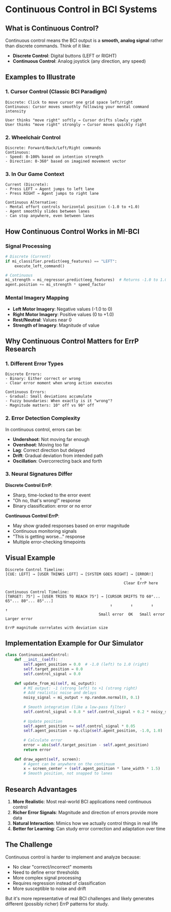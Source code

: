 # Continuous Control in BCI Systems

## What is Continuous Control?

Continuous control means the BCI output is a **smooth, analog signal** rather than discrete commands. Think of it like:
- **Discrete Control**: Digital buttons (LEFT or RIGHT)
- **Continuous Control**: Analog joystick (any direction, any speed)

## Examples to Illustrate

### 1. Cursor Control (Classic BCI Paradigm)
```
Discrete: Click to move cursor one grid space left/right
Continuous: Cursor moves smoothly following your mental command intensity

User thinks "move right" softly → Cursor drifts slowly right
User thinks "move right" strongly → Cursor moves quickly right
```

### 2. Wheelchair Control
```
Discrete: Forward/Back/Left/Right commands
Continuous: 
- Speed: 0-100% based on intention strength  
- Direction: 0-360° based on imagined movement vector
```

### 3. In Our Game Context
```
Current (Discrete):
- Press LEFT → Agent jumps to left lane
- Press RIGHT → Agent jumps to right lane

Continuous Alternative:
- Mental effort controls horizontal position (-1.0 to +1.0)
- Agent smoothly slides between lanes
- Can stop anywhere, even between lanes
```

## How Continuous Control Works in MI-BCI

### Signal Processing
```python
# Discrete (Current)
if mi_classifier.predict(eeg_features) == "LEFT":
    execute_left_command()

# Continuous
mi_strength = mi_regressor.predict(eeg_features)  # Returns -1.0 to 1.0
agent.position += mi_strength * speed_factor
```

### Mental Imagery Mapping
- **Left Motor Imagery**: Negative values (-1.0 to 0)
- **Right Motor Imagery**: Positive values (0 to +1.0)
- **Rest/Neutral**: Values near 0
- **Strength of Imagery**: Magnitude of value

## Why Continuous Control Matters for ErrP Research

### 1. Different Error Types
```
Discrete Errors:
- Binary: Either correct or wrong
- Clear error moment when wrong action executes

Continuous Errors:
- Gradual: Small deviations accumulate
- Fuzzy boundaries: When exactly is it "wrong"?
- Magnitude matters: 10° off vs 90° off
```

### 2. Error Detection Complexity
In continuous control, errors can be:
- **Undershoot**: Not moving far enough
- **Overshoot**: Moving too far
- **Lag**: Correct direction but delayed
- **Drift**: Gradual deviation from intended path
- **Oscillation**: Overcorrecting back and forth

### 3. Neural Signatures Differ

**Discrete Control ErrP**:
- Sharp, time-locked to the error event
- "Oh no, that's wrong!" response
- Binary classification: error or no error

**Continuous Control ErrP**:
- May show graded responses based on error magnitude
- Continuous monitoring signals
- "This is getting worse..." response
- Multiple error-checking timepoints

## Visual Example

```
Discrete Control Timeline:
[CUE: LEFT] → [USER THINKS LEFT] → [SYSTEM GOES RIGHT] → [ERROR!]
                                                           ↑
                                                    Clear ErrP here

Continuous Control Timeline:
[TARGET: 75°] → [USER TRIES TO REACH 75°] → [CURSOR DRIFTS TO 60°... 65°... 80°... 85°...]
                                              ↑        ↑        ↑        ↑
                                         Small error  OK   Small error  Larger error
                                         
ErrP magnitude correlates with deviation size
```

## Implementation Example for Our Simulator

```python
class ContinuousLaneControl:
    def __init__(self):
        self.agent_position = 0.0  # -1.0 (left) to 1.0 (right)
        self.target_position = 0.0
        self.control_signal = 0.0
        
    def update_from_mi(self, mi_output):
        # MI output: -1 (strong left) to +1 (strong right)
        # Add realistic noise and delays
        noisy_signal = mi_output + np.random.normal(0, 0.1)
        
        # Smooth integration (like a low-pass filter)
        self.control_signal = 0.8 * self.control_signal + 0.2 * noisy_signal
        
        # Update position
        self.agent_position += self.control_signal * 0.05
        self.agent_position = np.clip(self.agent_position, -1.0, 1.0)
        
        # Calculate error
        error = abs(self.target_position - self.agent_position)
        return error
        
    def draw_agent(self, screen):
        # Agent can be anywhere on the continuum
        x = screen_center + (self.agent_position * lane_width * 1.5)
        # Smooth position, not snapped to lanes
```

## Research Advantages

1. **More Realistic**: Most real-world BCI applications need continuous control
2. **Richer Error Signals**: Magnitude and direction of errors provide more data
3. **Natural Interaction**: Mimics how we actually control things in real life
4. **Better for Learning**: Can study error correction and adaptation over time

## The Challenge

Continuous control is harder to implement and analyze because:
- No clear "correct/incorrect" moments
- Need to define error thresholds
- More complex signal processing
- Requires regression instead of classification
- More susceptible to noise and drift

But it's more representative of real BCI challenges and likely generates different (possibly richer) ErrP patterns for study.
